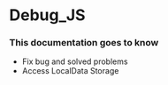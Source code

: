 # Debug_JS
<h3>This documentation goes to know</h3>
<ul>
  <li>Fix bug and solved problems</li>
  <li>Access LocalData Storage</li>
</ul>
